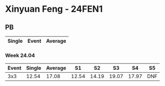 # Xinyuan Feng - 24FEN1

## PB
|Single|Event|Average|
|----|----|----|
### Week 24.04
|Event|Single|Average|S1|S2|S3|S4|S5|
|-----|-------|------|--|--|--|--|--|
|3x3|12.54|17.08|12.54|14.19|19.07|17.97|DNF|
